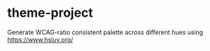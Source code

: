 # theme-project
 
Generate WCAG-ratio consistent palette across different hues using https://www.hsluv.org/
